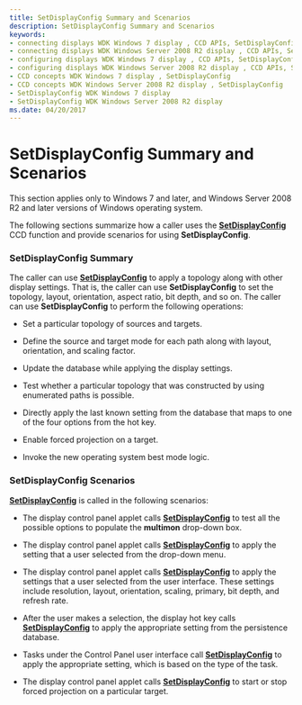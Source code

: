 ```yaml
---
title: SetDisplayConfig Summary and Scenarios
description: SetDisplayConfig Summary and Scenarios
keywords:
- connecting displays WDK Windows 7 display , CCD APIs, SetDisplayConfig
- connecting displays WDK Windows Server 2008 R2 display , CCD APIs, SetDisplayConfig
- configuring displays WDK Windows 7 display , CCD APIs, SetDisplayConfig
- configuring displays WDK Windows Server 2008 R2 display , CCD APIs, SetDisplayConfig
- CCD concepts WDK Windows 7 display , SetDisplayConfig
- CCD concepts WDK Windows Server 2008 R2 display , SetDisplayConfig
- SetDisplayConfig WDK Windows 7 display
- SetDisplayConfig WDK Windows Server 2008 R2 display
ms.date: 04/20/2017
---
```


# SetDisplayConfig Summary and Scenarios


This section applies only to Windows 7 and later, and Windows Server 2008 R2 and later versions of Windows operating system.

The following sections summarize how a caller uses the [**SetDisplayConfig**](/windows/win32/api/winuser/nf-winuser-setdisplayconfig) CCD function and provide scenarios for using **SetDisplayConfig**.

### <span id="setdisplayconfig_summary"></span><span id="SETDISPLAYCONFIG_SUMMARY"></span>SetDisplayConfig Summary

The caller can use [**SetDisplayConfig**](/windows/win32/api/winuser/nf-winuser-setdisplayconfig) to apply a topology along with other display settings. That is, the caller can use **SetDisplayConfig** to set the topology, layout, orientation, aspect ratio, bit depth, and so on. The caller can use **SetDisplayConfig** to perform the following operations:

-   Set a particular topology of sources and targets.

-   Define the source and target mode for each path along with layout, orientation, and scaling factor.

-   Update the database while applying the display settings.

-   Test whether a particular topology that was constructed by using enumerated paths is possible.

-   Directly apply the last known setting from the database that maps to one of the four options from the hot key.

-   Enable forced projection on a target.

-   Invoke the new operating system best mode logic.

### <span id="setdisplayconfig_scenarios"></span><span id="SETDISPLAYCONFIG_SCENARIOS"></span>SetDisplayConfig Scenarios

[**SetDisplayConfig**](/windows/win32/api/winuser/nf-winuser-setdisplayconfig) is called in the following scenarios:

-   The display control panel applet calls [**SetDisplayConfig**](/windows/win32/api/winuser/nf-winuser-setdisplayconfig) to test all the possible options to populate the **multimon** drop-down box.

-   The display control panel applet calls [**SetDisplayConfig**](/windows/win32/api/winuser/nf-winuser-setdisplayconfig) to apply the setting that a user selected from the drop-down menu.

-   The display control panel applet calls [**SetDisplayConfig**](/windows/win32/api/winuser/nf-winuser-setdisplayconfig) to apply the settings that a user selected from the user interface. These settings include resolution, layout, orientation, scaling, primary, bit depth, and refresh rate.

-   After the user makes a selection, the display hot key calls [**SetDisplayConfig**](/windows/win32/api/winuser/nf-winuser-setdisplayconfig) to apply the appropriate setting from the persistence database.

-   Tasks under the Control Panel user interface call [**SetDisplayConfig**](/windows/win32/api/winuser/nf-winuser-setdisplayconfig) to apply the appropriate setting, which is based on the type of the task.

-   The display control panel applet calls [**SetDisplayConfig**](/windows/win32/api/winuser/nf-winuser-setdisplayconfig) to start or stop forced projection on a particular target.

 

